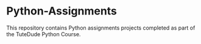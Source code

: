 # Python-Assignments

This repository contains Python assignments projects completed as part of the TuteDude Python Course.
